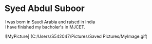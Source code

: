 # Syed Abdul Suboor

I was born in Saudi Arabia and raised in India<br>
I have finished my bacholer's in MJCET.

![MyPicture] (C:/Users/S542047/Pictures/Saved Pictures/MyImage.gif)